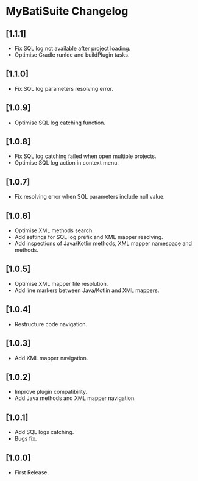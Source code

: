 <!-- Keep a Changelog guide -> https://keepachangelog.com -->

# MyBatiSuite Changelog

## [1.1.1]
- Fix SQL log not available after project loading.
- Optimise Gradle runIde and buildPlugin tasks.

## [1.1.0]
- Fix SQL log parameters resolving error.

## [1.0.9]
- Optimise SQL log catching function.

## [1.0.8]
- Fix SQL log catching failed when open multiple projects.
- Optimise SQL log action in context menu.

## [1.0.7]
- Fix resolving error when SQL parameters include null value.

## [1.0.6]
- Optimise XML methods search.
- Add settings for SQL log prefix and XML mapper resolving. 
- Add inspections of Java/Kotlin methods, XML mapper namespace and methods.

## [1.0.5]
- Optimise XML mapper file resolution.
- Add line markers between Java/Kotlin and XML mappers.

## [1.0.4]
- Restructure code navigation.

## [1.0.3]
- Add XML mapper navigation.

## [1.0.2]
- Improve plugin compatibility.
- Add Java methods and XML mapper navigation.

## [1.0.1]
- Add SQL logs catching.
- Bugs fix.

## [1.0.0]
- First Release.

